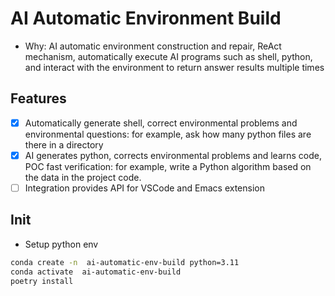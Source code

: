 # AI Automatic Environment Build

* Why: AI automatic environment construction and repair, ReAct mechanism,  automatically execute AI programs such as shell, python, and interact with the environment to return answer results multiple times

## Features

- [x] Automatically generate shell, correct environmental problems and environmental questions: for example, ask how many python files are there in a directory
- [x] AI generates python, corrects environmental problems and learns code, POC fast verification: for example, write a Python algorithm based on the data in the project code.
- [ ] Integration provides API for VSCode and Emacs extension

## Init

* Setup python env
```sh
conda create -n  ai-automatic-env-build python=3.11
conda activate  ai-automatic-env-build
poetry install
```

